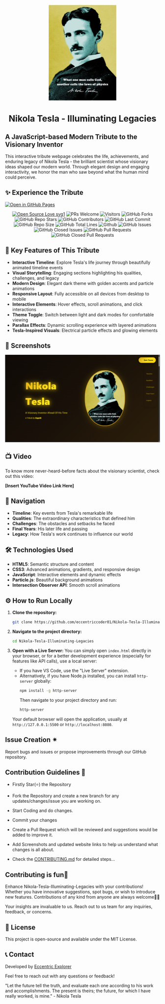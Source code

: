 <div align="center"><img src="tesla.jpg" style="width: 220px; height: 310px;"/></div>

# <div align="center">Nikola Tesla - Illuminating Legacies</div>

## A JavaScript-based Modern Tribute to the Visionary Inventor

This interactive tribute webpage celebrates the life, achievements, and enduring legacy of Nikola Tesla - the brilliant scientist whose visionary ideas shaped our modern world. Through elegant design and engaging interactivity, we honor the man who saw beyond what the human mind could perceive.

## ✨ Experience the Tribute

[![Open in GitHub Pages](https://img.shields.io/badge/View-Live%20Demo-brightgreen?style=for-the-badge)](https://eccentriccoder01.github.io/Nikola-Tesla-Illuminating-Legacies)

 <div align="center">
 <p>

[![Open Source Love svg1](https://badges.frapsoft.com/os/v1/open-source.svg?v=103)](https://github.com/ellerbrock/open-source-badges/)
![PRs Welcome](https://img.shields.io/badge/PRs-Welcome-brightgreen.svg?style=flat)
![Visitors](https://api.visitorbadge.io/api/Visitors?path=eccentriccoder01%2FNikola-Tesla-Illuminating-Legacies%20&countColor=%23263759&style=flat)
![GitHub Forks](https://img.shields.io/github/forks/eccentriccoder01/Nikola-Tesla-Illuminating-Legacies)
![GitHub Repo Stars](https://img.shields.io/github/stars/eccentriccoder01/Nikola-Tesla-Illuminating-Legacies)
![GitHub Contributors](https://img.shields.io/github/contributors/eccentriccoder01/Nikola-Tesla-Illuminating-Legacies)
![GitHub Last Commit](https://img.shields.io/github/last-commit/eccentriccoder01/Nikola-Tesla-Illuminating-Legacies)
![GitHub Repo Size](https://img.shields.io/github/repo-size/eccentriccoder01/Nikola-Tesla-Illuminating-Legacies)
![GitHub Total Lines](https://sloc.xyz/github/eccentriccoder01/Nikola-Tesla-Illuminating-Legacies)
![Github](https://img.shields.io/github/license/eccentriccoder01/Nikola-Tesla-Illuminating-Legacies)
![GitHub Issues](https://img.shields.io/github/issues/eccentriccoder01/Nikola-Tesla-Illuminating-Legacies)
![GitHub Closed Issues](https://img.shields.io/github/issues-closed-raw/eccentriccoder01/Nikola-Tesla-Illuminating-Legacies)
![GitHub Pull Requests](https://img.shields.io/github/issues-pr/eccentriccoder01/Nikola-Tesla-Illuminating-Legacies)
![GitHub Closed Pull Requests](https://img.shields.io/github/issues-pr-closed/eccentriccoder01/Nikola-Tesla-Illuminating-Legacies)
 </p>
 </div>

## 🌟 Key Features of This Tribute

* **Interactive Timeline**: Explore Tesla's life journey through beautifully animated timeline events
* **Visual Storytelling**: Engaging sections highlighting his qualities, challenges, and legacy
* **Modern Design**: Elegant dark theme with golden accents and particle animations
* **Responsive Layout**: Fully accessible on all devices from desktop to mobile
* **Interactive Elements**: Hover effects, scroll animations, and click interactions
* **Theme Toggle**: Switch between light and dark modes for comfortable viewing
* **Parallax Effects**: Dynamic scrolling experience with layered animations
* **Tesla-Inspired Visuals**: Electrical particle effects and glowing elements

## 📸 Screenshots

<div align="center"><img src="Page.png"/></div>

## 📺 Video

To know more never-heard-before facts about the visionary scientist, check out this video:

**[Insert YouTube Video Link Here]**

## 🧭 Navigation

- **Timeline**: Key events from Tesla's remarkable life
- **Qualities**: The extraordinary characteristics that defined him
- **Challenges**: The obstacles and setbacks he faced
- **Final Years**: His later life and passing
- **Legacy**: How Tesla's work continues to influence our world

## 🛠️ Technologies Used

* **HTML5**: Semantic structure and content
* **CSS3**: Advanced animations, gradients, and responsive design
* **JavaScript**: Interactive elements and dynamic effects
* **Particle.js**: Beautiful background animations
* **Intersection Observer API**: Smooth scroll animations

## ⚙️ How to Run Locally

1.  **Clone the repository:**

    ```bash
    git clone https://github.com/eccentriccoder01/Nikola-Tesla-Illuminating-Legacies.git
    ```

2.  **Navigate to the project directory:**

    ```bash
    cd Nikola-Tesla-Illuminating-Legacies
    ```

3.  **Open with a Live Server:**
    You can simply open `index.html` directly in your browser, or for a better development experience (especially for features like API calls), use a local server:
      * If you have VS Code, use the "Live Server" extension.
      * Alternatively, if you have Node.js installed, you can install `http-server` globally:
        ```bash
        npm install -g http-server
        ```
        Then navigate to your project directory and run:
        ```bash
        http-server
        ```
    Your default browser will open the application, usually at `http://127.0.0.1:5500` or `http://localhost:8080`.

## Issue Creation ✴
Report bugs and  issues or propose improvements through our GitHub repository.

## Contribution Guidelines 📑

- Firstly Star(⭐) the Repository
- Fork the Repository and create a new branch for any updates/changes/issue you are working on.
- Start Coding and do changes.
- Commit your changes
- Create a Pull Request which will be reviewed and suggestions would be added to improve it.
- Add Screenshots and updated website links to help us understand what changes is all about.

- Check the [CONTRIBUTING.md](CONTRIBUTING.md) for detailed steps...

    
## Contributing is fun🧡

Enhance Nikola-Tesla-Illuminating-Legacies with your contributions! Whether you have innovative suggestions, spot bugs, or wish to introduce new features.
Contributions of any kind from anyone are always welcome🌟❕

Your insights are invaluable to us. Reach out to us team for any inquiries, feedback, or concerns.

## 📄 License

This project is open-source and available under the MIT License.

## 📞 Contact

Developed by [Eccentric Explorer](https://eccentriccoder01.github.io/Me)

Feel free to reach out with any questions or feedback\!

"Let the future tell the truth, and evaluate each one according to his work and accomplishments. The present is theirs; the future, for which I have really worked, is mine." - Nikola Tesla